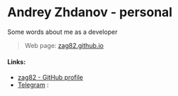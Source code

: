 # Andrey Zhdanov - personal

Some words about me as a developer

> Web page: [zag82.github.io](https://zag82.github.io)

#### Links:

- [zag82 - GitHub profile](https://github.com/zag82)
- [Telegram](https://t.me/zag82) :
